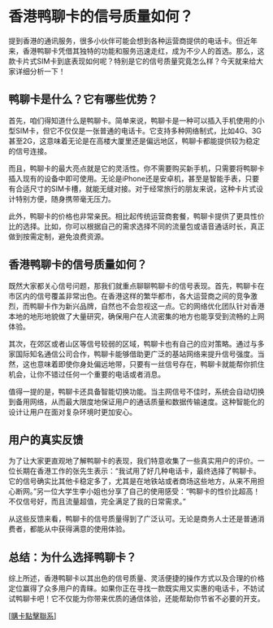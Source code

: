 # 香港鸭聊卡的信号质量如何？

提到香港的通讯服务，很多小伙伴可能会想到各种运营商提供的电话卡。但近年来，香港鸭聊卡凭借其独特的功能和服务迅速走红，成为不少人的首选。那么，这款卡片式SIM卡到底表现如何呢？特别是它的信号质量究竟怎么样？今天就来给大家详细分析一下！

## 鸭聊卡是什么？它有哪些优势？

首先，咱们得知道什么是鸭聊卡。简单来说，鸭聊卡是一种可以插入手机使用的小型SIM卡，但它不仅仅是一张普通的电话卡。它支持多种网络制式，比如4G、3G甚至2G，这意味着无论是在高楼大厦里还是偏远地区，鸭聊卡都能提供较为稳定的信号连接。

而且，鸭聊卡的最大亮点就是它的灵活性。你不需要购买新手机，只需要将鸭聊卡插入现有的设备中即可使用。无论是iPhone还是安卓机，甚至是智能手表，只要有合适尺寸的SIM卡槽，就能无缝对接。对于经常旅行的朋友来说，这种卡片式设计特别方便，随身携带毫无压力。

此外，鸭聊卡的价格也非常亲民。相比起传统运营商套餐，鸭聊卡提供了更具性价比的选择。比如，你可以根据自己的需求选择不同的流量包或语音通话时长，真正做到按需定制，避免浪费资源。

## 香港鸭聊卡的信号质量如何？

既然大家都关心信号问题，那我们就重点聊聊鸭聊卡的信号表现。首先，鸭聊卡在市区内的信号覆盖非常出色。在香港这样的繁华都市，各大运营商之间的竞争激烈，而鸭聊卡作为新兴品牌，自然也不会忽视这一点。它的网络优化团队针对香港本地的地形地貌做了大量研究，确保用户在人流密集的地方也能享受到流畅的上网体验。

其次，在郊区或者山区等信号较弱的区域，鸭聊卡也有自己的应对策略。通过与多家国际知名通信公司合作，鸭聊卡能够借助更广泛的基站网络来提升信号强度。当然，这也意味着即使你身处偏远地带，只要有一丝信号存在，鸭聊卡就能帮你抓住机会，让你不错过任何一个重要的电话或者消息。

值得一提的是，鸭聊卡还具备智能切换功能。当主网信号不佳时，系统会自动切换到备用网络，从而最大限度地保证用户的通话质量和数据传输速度。这种智能化的设计让用户在面对复杂环境时更加安心。

## 用户的真实反馈

为了让大家更直观地了解鸭聊卡的表现，我们特意收集了一些真实用户的评价。一位长期在香港工作的张先生表示：“我试用了好几种电话卡，最终选择了鸭聊卡。它的信号确实比其他卡稳定多了，尤其是在地铁站或者商场这些地方，从来不用担心断网。”另一位大学生李小姐也分享了自己的使用感受：“鸭聊卡的性价比超高！不仅信号好，而且流量超值，完全满足了我的日常需求。”

从这些反馈来看，鸭聊卡的信号质量得到了广泛认可。无论是商务人士还是普通消费者，都能从中获得满意的使用体验。

## 总结：为什么选择鸭聊卡？

综上所述，香港鸭聊卡以其出色的信号质量、灵活便捷的操作方式以及合理的价格定位赢得了众多用户的青睐。如果你正在寻找一款既实用又实惠的电话卡，不妨试试鸭聊卡吧！它不仅能为你带来优质的通信体验，还能帮助你节省不必要的开支。

[[購卡點擊聯系](https://t.me/s/SXDXQF)]